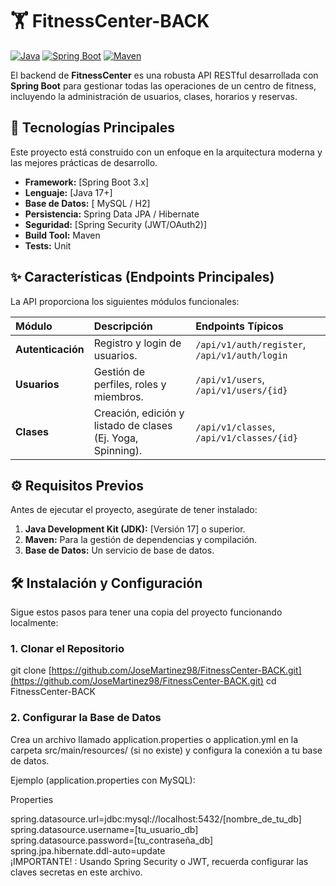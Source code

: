 # 🏋️ FitnessCenter-BACK

[![Java](https://img.shields.io/badge/Java-17+-blue.svg)](https://www.java.com/es/)
[![Spring Boot](https://img.shields.io/badge/Spring_Boot-3.x-green.svg)](https://spring.io/projects/spring-boot)
[![Maven](https://img.shields.io/badge/Build-Maven-orange.svg)](https://maven.apache.org/)

El backend de **FitnessCenter** es una robusta API RESTful desarrollada con **Spring Boot** para gestionar todas las operaciones de un centro de fitness, incluyendo la administración de usuarios, clases, horarios y reservas.

## 🚀 Tecnologías Principales

Este proyecto está construido con un enfoque en la arquitectura moderna y las mejores prácticas de desarrollo.

* **Framework:** [Spring Boot 3.x]
* **Lenguaje:** [Java 17+]
* **Base de Datos:** [ MySQL / H2]
* **Persistencia:** Spring Data JPA / Hibernate
* **Seguridad:** [Spring Security (JWT/OAuth2)]  
* **Build Tool:** Maven
* **Tests:** Unit  

## ✨ Características (Endpoints Principales)

La API proporciona los siguientes módulos funcionales:

| Módulo | Descripción | Endpoints Típicos |
| :--- | :--- | :--- |
| **Autenticación** | Registro y login de usuarios. | `/api/v1/auth/register`, `/api/v1/auth/login` |
| **Usuarios** | Gestión de perfiles, roles y miembros. | `/api/v1/users`, `/api/v1/users/{id}` |
| **Clases** | Creación, edición y listado de clases (Ej. Yoga, Spinning). | `/api/v1/classes`, `/api/v1/classes/{id}` |

## ⚙️ Requisitos Previos

Antes de ejecutar el proyecto, asegúrate de tener instalado:

1.  **Java Development Kit (JDK):** [Versión 17] o superior.
2.  **Maven:** Para la gestión de dependencias y compilación.
3.  **Base de Datos:** Un servicio de base de datos.

## 🛠️ Instalación y Configuración

Sigue estos pasos para tener una copia del proyecto funcionando localmente:

### 1. Clonar el Repositorio

git clone [https://github.com/JoseMartinez98/FitnessCenter-BACK.git](https://github.com/JoseMartinez98/FitnessCenter-BACK.git)
cd FitnessCenter-BACK

### 2. Configurar la Base de Datos
Crea un archivo llamado application.properties o application.yml en la carpeta src/main/resources/ (si no existe) y configura la conexión a tu base de datos.

Ejemplo (application.properties con MySQL):

Properties

spring.datasource.url=jdbc:mysql://localhost:5432/[nombre_de_tu_db]  
spring.datasource.username=[tu_usuario_db]  
spring.datasource.password=[tu_contraseña_db]  
spring.jpa.hibernate.ddl-auto=update  
¡IMPORTANTE! : Usando Spring Security o JWT, recuerda configurar las claves secretas en este archivo.

